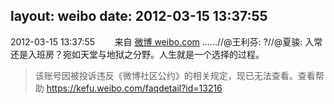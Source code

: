 layout: weibo
date: 2012-03-15 13:37:55
---
<meta name="referrer" content="no-referrer" />

2012-03-15 13:37:55  &nbsp;&nbsp;&nbsp;&nbsp;&nbsp;&nbsp; 来自 <a href="http://weibo.com/" rel="nofollow">微博 weibo.com</a>
......//@王利芬: ?//@夏骏: 入常还是入班房？宛如天堂与地狱之分野。人生就是一个选择的过程。
>  该账号因被投诉违反《微博社区公约》的相关规定，现已无法查看。查看帮助 https://kefu.weibo.com/faqdetail?id=13216
